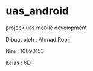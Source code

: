 # uas_android
projeck uas mobile development

Dibuat oleh : Ahmad Ropii

Nim : 16090153

Kelas : 6D
